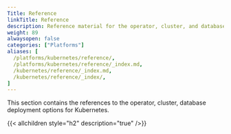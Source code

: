 ```yaml
---
Title: Reference
linkTitle: Reference
description: Reference material for the operator, cluster, and database deployment options. 
weight: 89
alwaysopen: false
categories: ["Platforms"]
aliases: [
  /platforms/kubernetes/reference/,
  /platforms/kubernetes/reference/_index.md,
  /kubernetes/reference/_index.md,
  /kubernetes/reference/_index/,
]
---
```


This section contains the references to the operator, cluster, database deployment
options for Kubernetes.


{{< allchildren style="h2" description="true" />}}
